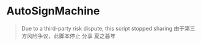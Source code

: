 # AutoSignMachine

> Due to a third-party risk dispute, this script stopped sharing
> 由于第三方风险争议，此脚本停止     分享
 夏之暮年
